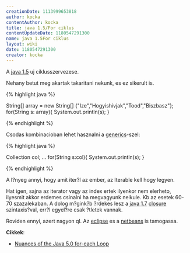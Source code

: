 ```yaml
---
creationDate: 1113999653818 
author: kocka 
contentAuthor: kocka 
title: java 1.5/For ciklus 
contentUpdateDate: 1180547291300 
name: java 1.5For ciklus 
layout: wiki 
date: 1180547291300 
creator: kocka 
---
```

A [java 1.5](../java%201.5.html) uj ciklusszervezese.

Nehany betut meg akartak takaritani nekunk, es ez sikerult is.

{% highlight java %}

String[] array = new String[] \{"Ize","Hogyishivjak","Tood","Biszbasz"\};
for(String s: array)\{
  System.out.println(s);
\}

{% endhighlight %}

Csodas kombinacioban lehet hasznalni a [generics](../Generics.html)-szel:

{% highlight java %}

Collection<String> col;
...
for(String s:col)\{
  System.out.println(s);
\}

{% endhighlight %}

A l?nyeg annyi, hogy amit iter?l az ember, az Iterable kell hogy legyen.

Hat igen, sajna az iterator vagy az index ertek ilyenkor nem elerheto, ilyesmit akkor erdemes csinalni ha megvagyunk nelkule. Kb az esetek 60-70 szazalekaban. A dolog m?gink?b ?rdekes lesz a [java 1.7](../java%201.7.html) [closure](../Missing.html) szintaxis?val, err?l egyel?re csak ?tletek vannak.

Roviden ennyi, azert nagyon ql. Az [eclipse](../Eclipse.html) es a [netbeans](../Netbeans.html) is tamogassa.

__Cikkek__:

*   [Nuances of the Java 5.0 for-each Loop](http://today.java.net/pub/a/today/2006/11/07/nuances-of-java-5-for-each-loop.html)
